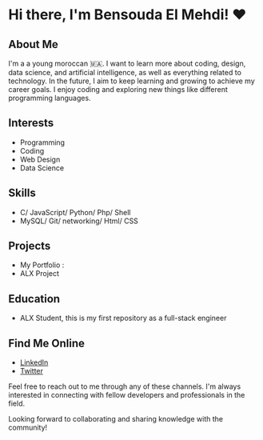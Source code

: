 # Hi there, I'm Bensouda El Mehdi! ❤

## About Me
I'm a a young moroccan 🇲🇦. I want to learn more about coding, design, data science, and artificial intelligence, as well as everything related to technology. In the future, I aim to keep learning and growing to achieve my career goals. I enjoy coding and exploring new things like different programming languages.

## Interests
- Programming
- Coding 
- Web Design
- Data Science

## Skills
- C/ JavaScript/ Python/ Php/ Shell
- MySQL/ Git/ networking/ Html/ CSS

## Projects
- My Portfolio : 
- ALX Project 

## Education
- ALX Student, this is my first repository as a full-stack engineer

## Find Me Online
- [LinkedIn](https://www.linkedin.com/in/el-mehdi-bensouda-b754481b1/)
- [Twitter](https://twitter.com/el_bensouda)

Feel free to reach out to me through any of these channels. I'm always interested in connecting with fellow developers and professionals in the field.

Looking forward to collaborating and sharing knowledge with the community!
